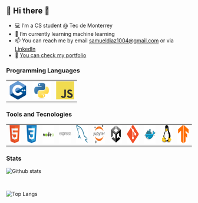 <!--
**samueldiaz1004/samueldiaz1004** is a ✨ _special_ ✨ repository because its `README.md` (this file) appears on your GitHub profile.

Here are some ideas to get you started:

- 🔭 I’m currently working on ...
- 🌱 I’m currently learning ...
- 👯 I’m looking to collaborate on ...
- 🤔 I’m looking for help with ...
- 💬 Ask me about ...
- 📫 How to reach me: ...
- 😄 Pronouns: ...
- ⚡ Fun fact: ...

For future reference
https://github.com/anuraghazra/github-readme-stats
https://github.com/devicons/devicon/tree/master/icons
-->
## 👋 Hi there 👋

- 💻 I’m a CS student @ Tec de Monterrey
- 🌱 I’m currently learning machine learning
- 📫 You can reach me by email samueldiaz1004@gmail.com or via [LinkedIn](https://www.linkedin.com/in/sadgo)
- 📖 [You can check my portfolio](https://samueldiaz1004.github.io/MyPortfolio/)

### Programming Languages
<table>
  <td> <img src="https://github.com/devicons/devicon/blob/master/icons/cplusplus/cplusplus-original.svg" title="cpp" alt="cpp" width="50" height="50"/> </td>
  <td> <img src="https://github.com/devicons/devicon/blob/master/icons/python/python-original.svg" title="python" alt="python" width="50" height="50"/></td>
  <td> <img src="https://github.com/devicons/devicon/blob/master/icons/javascript/javascript-original.svg" title="javascript" alt="javascript" width="50" height="50"/></td>
</table>

### Tools and Tecnologies
<table>
  <td> <img src="https://github.com/devicons/devicon/blob/master/icons/html5/html5-original.svg" title="html" alt="html" width="50" height="50"/></td>
  <td> <img src="https://github.com/devicons/devicon/blob/master/icons/css3/css3-original.svg" title="css" alt="css" width="50" height="50"/></td>
  <td> <img src="https://github.com/devicons/devicon/blob/master/icons/nodejs/nodejs-original-wordmark.svg" title="node" alt="node" width="50" height="50"/></td>
  <td> <img src="https://github.com/devicons/devicon/blob/master/icons/express/express-original-wordmark.svg" title="express" alt="express" width="50" height="50"/></td>
  <td> <img src="https://github.com/devicons/devicon/blob/master/icons/mysql/mysql-original.svg" title="mysql" alt="mysql" width="50" height="50"/></td>
  <td> <img src="https://github.com/devicons/devicon/blob/master/icons/jupyter/jupyter-original-wordmark.svg" title="jupyter" alt="jupyter" width="50" height="50"/></td>
  <td> <img src="https://github.com/devicons/devicon/blob/master/icons/unity/unity-original.svg" title="unity" alt="unity" width="50" height="50"/></td>
  <td> <img src="https://github.com/devicons/devicon/blob/master/icons/git/git-original.svg" title="git" alt="git" width="50" height="50"/></td>
  <td> <img src="https://github.com/devicons/devicon/blob/master/icons/docker/docker-original.svg" title="docker" alt="docker" width="50" height="50"/></td>
  <td> <img src="https://github.com/devicons/devicon/blob/master/icons/linux/linux-original.svg" title="linux" alt="linux" width="50" height="50"/></td>
  <td> <img src="https://github.com/devicons/devicon/blob/master/icons/tensorflow/tensorflow-original.svg" title="tensorflow" alt="tensorflow" width="50" height="50"/></td>
</table>

### Stats

![Github stats](https://github-readme-stats.vercel.app/api?username=samueldiaz1004&count_private=true&theme=radical)

<br>

![Top Langs](https://github-readme-stats.vercel.app/api/top-langs/?username=samueldiaz1004&layout=compact&hide=Jupyter%20Notebook&langs_count=10&theme=radical)
